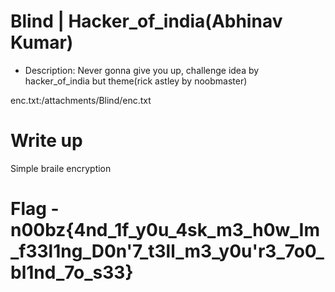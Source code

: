 # Blind | Hacker_of_india(Abhinav Kumar)

- Description: Never gonna give you up, challenge idea by hacker_of_india but theme(rick astley by noobmaster)

enc.txt:/attachments/Blind/enc.txt

# Write up
Simple braile encryption


# Flag - n00bz{4nd_1f_y0u_4sk_m3_h0w_Im_f33l1ng_D0n'7_t3ll_m3_y0u'r3_7o0_bl1nd_7o_s33}
